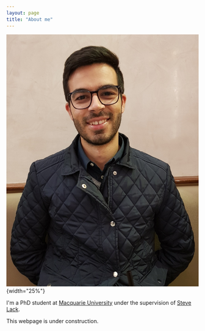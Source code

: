 ```yaml
---
layout: page
title: "About me"
---
```

![image](/assets/picture.jpg){width="25%"}

I'm a PhD student at [Macquarie University](https://mq.edu.au) under the supervision of [Steve Lack](http://maths.mq.edu.au/~slack/).

This webpage is under construction. 

